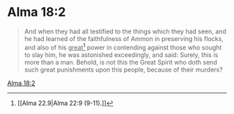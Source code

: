 # Alma 18:2

> And when they had all testified to the things which they had seen, and he had learned of the faithfulness of Ammon in preserving his flocks, and also of his <u>great</u>[^a] power in contending against those who sought to slay him, he was astonished exceedingly, and said: Surely, this is more than a man. Behold, is not this the Great Spirit who doth send such great punishments upon this people, because of their murders?

[Alma 18:2](https://www.churchofjesuschrist.org/study/scriptures/bofm/alma/18?lang=eng&id=p2#p2)


[^a]: [[Alma 22.9|Alma 22:9 (9-11).]]
